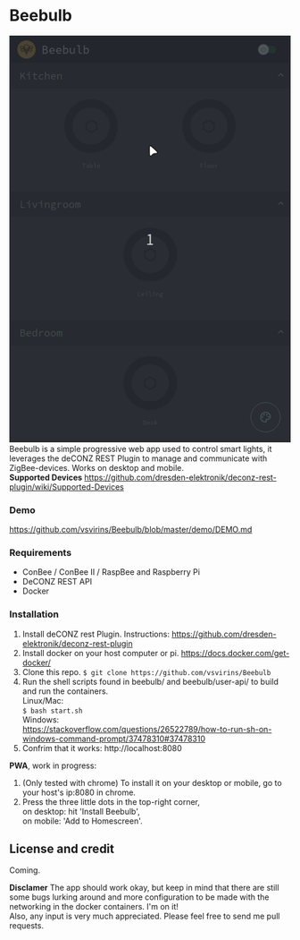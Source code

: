 # Beebulb

![](demo/control.gif)  
Beebulb is a simple progressive web app used to control smart lights,
it leverages the deCONZ REST Plugin to manage and communicate with ZigBee-devices.
Works on desktop and mobile.  
**Supported Devices**
https://github.com/dresden-elektronik/deconz-rest-plugin/wiki/Supported-Devices

### Demo

https://github.com/vsvirins/Beebulb/blob/master/demo/DEMO.md

### Requirements

- ConBee / ConBee II / RaspBee and Raspberry Pi
- DeCONZ REST API
- Docker

### Installation

1. Install deCONZ rest Plugin.
   Instructions: https://github.com/dresden-elektronik/deconz-rest-plugin
2. Install docker on your host computer or pi.
   https://docs.docker.com/get-docker/
3. Clone this repo.
   `$ git clone https://github.com/vsvirins/Beebulb`
4. Run the shell scripts found in beebulb/ and beebulb/user-api/ to build and run the containers.  
   Linux/Mac:  
   `$ bash start.sh`  
   Windows:  
   https://stackoverflow.com/questions/26522789/how-to-run-sh-on-windows-command-prompt/37478310#37478310
5. Confrim that it works:
   http://localhost:8080

**PWA**, work in progress:

1. (Only tested with chrome) To install it on your desktop or mobile, go to your host's ip:8080 in chrome.
2. Press the three little dots in the top-right corner,  
   on desktop: hit 'Install Beebulb',  
   on mobile: 'Add to Homescreen'.

## License and credit

Coming.

**Disclamer**
The app should work okay, but keep in mind that there are still some bugs lurking around and more configuration to be made with the networking in the docker containers. I'm on it!  
Also, any input is very much appreciated. Please feel free to send me pull requests.
